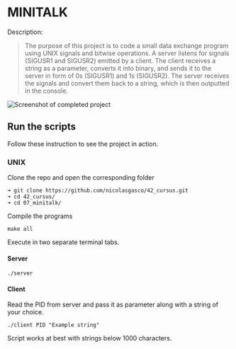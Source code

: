 # MINITALK

Description:
>  The purpose of this project is to code a small data exchange program using UNIX signals and bitwise operations.
A server listens for signals (SIGUSR1 and SIGUSR2) emitted by a client. The client receives a string as a parameter, converts it into binary, and sends it to the server in form of 0s (SIGUSR1) and 1s (SIGUSR2). The server receives the signals and convert them back to a string, which is then outputted in the console.

![Screenshot of completed project](https://res.cloudinary.com/ngasco/image/upload/v1635067508/42/Screenshot_from_2021-10-24_11-22-56_mfbq1j.png "Screenshot of Minitalk")
## Run the scripts

Follow these instruction to see the project in action.

### UNIX
Clone the repo and open the corresponding folder
```
➜ git clone https://github.com/nicolasgasco/42_cursus.git
➜ cd 42_cursus/
➜ cd 07_minitalk/
```
Compile the programs
```
make all
```
Execute in two separate terminal tabs.
#### Server
```
./server
```
#### Client
Read the PID from server and pass it as parameter along with a string of your choice.
```
./client PID "Example string"
```
Script works at best with strings below 1000 characters.
